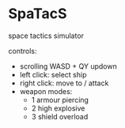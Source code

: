# SpaTacS
space tactics simulator

controls:
  * scrolling WASD + QY updown
  * left click: select ship
  * right click: move to / attack
  * weapon modes:
    - 1 armour piercing
    - 2 high explosive
    - 3 shield overload
